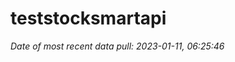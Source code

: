 
<!-- README.md is generated from README.Rmd. Please edit that file -->

# teststocksmartapi

*Date of most recent data pull: 2023-01-11, 06:25:46*
